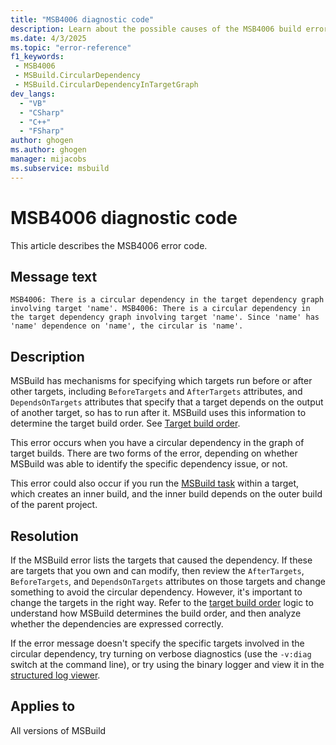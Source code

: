 ```yaml
---
title: "MSB4006 diagnostic code"
description: Learn about the possible causes of the MSB4006 build error and get troubleshooting tips.
ms.date: 4/3/2025
ms.topic: "error-reference"
f1_keywords:
 - MSB4006
 - MSBuild.CircularDependency
 - MSBuild.CircularDependencyInTargetGraph
dev_langs:
  - "VB"
  - "CSharp"
  - "C++"
  - "FSharp"
author: ghogen
ms.author: ghogen
manager: mijacobs
ms.subservice: msbuild
---
```


# MSB4006 diagnostic code

<!-- :::ErrorDefinitionDescription::: -->
<!-- :::editable-content name="introDescription"::: -->
This article describes the MSB4006 error code.
<!-- :::editable-content-end::: -->

## Message text

`MSB4006: There is a circular dependency in the target dependency graph involving target 'name'.
MSB4006: There is a circular dependency in the target dependency graph involving target 'name'. Since 'name' has 'name' dependence on 'name', the circular is 'name'.`

<!-- :::editable-content name="postOutputDescription"::: -->
<!--
{StrBegin="MSB4006: "}UE: This message is shown when the build engine detects a target referenced in a circular manner -- a project cannot
    request a target to build itself (perhaps via a chain of other targets).

{StrBegin="MSB4006: "}UE: This message is shown when the build engine detects a target referenced in a circular manner -- a project cannot
    request a target to build itself (perhaps via a chain of other targets).
-->
## Description

MSBuild has mechanisms for specifying which targets run before or after other targets, including `BeforeTargets` and `AfterTargets` attributes, and `DependsOnTargets` attributes that specify that a target depends on the output of another target, so has to run after it. MSBuild uses this information to determine the target build order. See [Target build order](../target-build-order.md). 

This error occurs when you have a circular dependency in the graph of target builds. There are two forms of the error, depending on whether MSBuild was able to identify the specific dependency issue, or not.

This error could also occur if you run the [MSBuild task](../msbuild-task.md) within a target, which creates an inner build, and the inner build depends on the outer build of the parent project.

## Resolution

If the MSBuild error lists the targets that caused the dependency. If these are targets that you own and can modify, then review the `AfterTargets`, `BeforeTargets`, and `DependsOnTargets` attributes on those targets and change something to avoid the circular dependency. However, it's important to change the targets in the right way. Refer to the [target build order](../target-build-order.md) logic to understand how MSBuild determines the build order, and then analyze whether the dependencies are expressed correctly.

If the error message doesn't specify the specific targets involved in the circular dependency, try turning on verbose diagnostics (use the `-v:diag` switch at the command line), or try using the binary logger and view it in the [structured log viewer](https://msbuildlog.com).

<!-- :::editable-content-end::: -->
<!-- :::ErrorDefinitionDescription-end::: -->

## Applies to

All versions of MSBuild
